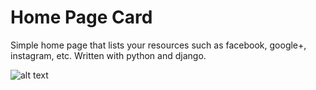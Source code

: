 <h1>Home Page Card</h1>
<p>Simple home page that lists your resources such as facebook, google+, instagram, etc. Written with python and django.</p>

![alt text](http://static.tumblr.com/uac2k0c/rjTm99vn6/homepage_screenshot.png "Screenshot")

